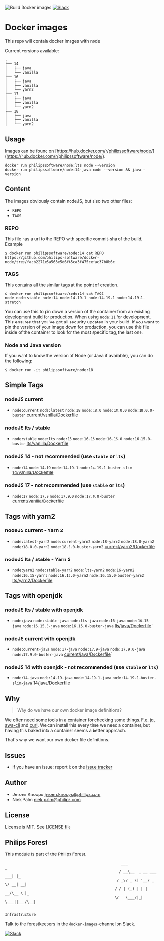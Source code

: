 ![Build Docker images](https://github.com/philips-software/docker-node/workflows/Build%20Docker%20images/badge.svg)
[![Slack](https://philips-software-slackin.now.sh/badge.svg)](https://philips-software-slackin.now.sh)

# Docker images

This repo will contain docker images with node

Current versions available:
```
.
├── 14
│   ├── java
│   └── vanilla
├── 16
│   ├── java
│   ├── vanilla
│   └── yarn2
├── 17
│   ├── java
│   ├── vanilla
│   └── yarn2
├── 18
│   ├── java
│   ├── vanilla
│   └── yarn2
```

## Usage

Images can be found on [https://hub.docker.com/r/philipssoftware/node/](https://hub.docker.com/r/philipssoftware/node/).

```
docker run philipssoftware/node:lts node --version
docker run philipssoftware/node:14-java node --version && java -version
```

## Content

The images obviously contain nodeJS, but also two other files:
- `REPO`
- `TAGS`

### REPO

This file has a url to the REPO with specific commit-sha of the build.
Example:

```
$ docker run philipssoftware/node:14 cat REPO
https://github.com/philips-software/docker-node/tree/facb2271e5a563e5d6f65ca3f475cefac37b8b6c
```

### TAGS

This contains all the similar tags at the point of creation.

```
$ docker run philipssoftware/node:14 cat TAGS
node node:stable node:14 node:14.19.1 node:14.19.1 node:14.19.1-stretch
```

You can use this to pin down a version of the container from an existing development build for production. When using `node:11` for development. This ensures that you've got all security updates in your build. If you want to pin the version of your image down for production, you can use this file inside of the container to look for the most specific tag, the last one.

### Node and Java version

If you want to know the version of Node (or Java if available), you can do the following:

```
$ docker run -it philipssoftware/node:18
```

## Simple Tags

### nodeJS current
- `node:current` `node:latest` `node:18` `node:18.0` `node:18.0.0` `node:18.0.0-buster` [current/vanilla/Dockerfile](current/vanilla/Dockerfile)

### nodeJS lts / stable
- `node:stable` `node:lts` `node:16` `node:16.15` `node:16.15.0` `node:16.15.0-buster` [lts/vanilla/Dockerfile](lts/vanilla/Dockerfile)

### nodeJS 14 - not recommended (use `stable` or `lts`)
- `node:14` `node:14.19` `node:14.19.1` `node:14.19.1-buster-slim` [14/vanilla/Dockerfile](14/vanilla/Dockerfile)

### nodeJS 17 - not recommended (use `stable` or `lts`)
- `node:17` `node:17.9` `node:17.9.0` `node:17.9.0-buster` [current/vanilla/Dockerfile](current/vanilla/Dockerfile)

## Tags with yarn2

### nodeJS current - Yarn 2
-  `node:latest-yarn2` `node:current-yarn2` `node:18-yarn2` `node:18.0-yarn2` `node:18.0.0-yarn2` `node:18.0.0-buster-yarn2` [current/yarn2/Dockerfile](current/yarn2/Dockerfile)

### nodeJS lts / stable - Yarn 2
- `node:yarn2` `node:stable-yarn2` `node:lts-yarn2` `node:16-yarn2` `node:16.15-yarn2` `node:16.15.0-yarn2` `node:16.15.0-buster-yarn2` [lts/yarn2/Dockerfile](lts/yarn2/Dockerfile)

## Tags with openjdk

### nodeJS lts / stable with openjdk
- `node:java` `node:stable-java` `node:lts-java` `node:16-java` `node:16.15-java` `node:16.15.0-java` `node:16.15.0-buster-java` [lts/java/Dockerfile](lts/java/Dockerfile)`

### nodeJS current with openjdk
- `node:current-java` `node:17-java` `node:17.9-java` `node:17.9.0-java` `node:17.9.0-buster-java` [current/java/Dockerfile](current/java/Dockerfile)`

### nodeJS 14 with openjdk - not recommended (use `stable` or `lts`)
- `node:14-java` `node:14.19-java` `node:14.19.1-java` `node:14.19.1-buster-slim-java` [14/java/Dockerfile](14/java/Dockerfile)

## Why

> Why do we have our own docker image definitions?

We often need some tools in a container for checking some things. F.e. [jq](https://stedolan.github.io/jq/), [aws-cli](https://aws.amazon.com/cli/) and [curl](https://curl.haxx.se/).
We can install this every time we need a container, but having this baked into a container seems a better approach.

That's why we want our own docker file definitions.

## Issues

- If you have an issue: report it on the [issue tracker](https://github.com/philips-software/docker-node/issues)

## Author

- Jeroen Knoops <jeroen.knoops@philips.com>
- Niek Palm <niek.palm@philips.com>

## License

License is MIT. See [LICENSE file](LICENSE.md)

## Philips Forest

This module is part of the Philips Forest.

```
                                                     ___                   _
                                                    / __\__  _ __ ___  ___| |_
                                                   / _\/ _ \| '__/ _ \/ __| __|
                                                  / / | (_) | | |  __/\__ \ |_
                                                  \/   \___/|_|  \___||___/\__|

                                                                 Infrastructure
```

Talk to the forestkeepers in the `docker-images`-channel on Slack.

[![Slack](https://philips-software-slackin.now.sh/badge.svg)](https://philips-software-slackin.now.sh)
